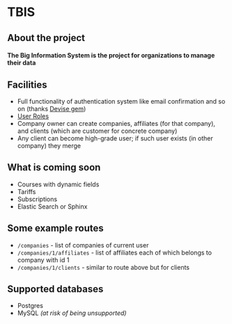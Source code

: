 TBIS
====

## About the project 
#### The Big Information System is the project for organizations to manage their data

## Facilities
* Full functionality of authentication system like email confirmation and so on (thanks [Devise gem](https://github.com/plataformatec/devise))
* [User Roles](https://github.com/kofon95/TBIS/blob/master/app/models/user.rb#L17)
* Company owner can create companies, affiliates (for that company), and clients (which are customer for concrete company)
* Any client can become high-grade user; if such user exists (in other company) they merge

## What is coming soon
* Courses with dynamic fields
* Tariffs
* Subscriptions
* Elastic Search or Sphinx

## Some example routes
* `/companies` - list of companies of current user
* `/companies/1/affiliates` - list of affiliates each of which belongs to company with id 1
* `/companies/1/clients` - similar to route above but for clients

## Supported databases
* Postgres
* MySQL _(at risk of being unsupported)_
